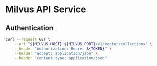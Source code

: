 # Milvus API Service

## Authentication

```bash
curl --request GET \
    --url "${MILVUS_HOST}:${MILVUS_PORT}/v1/vector/collections" \
    --header "Authorization: Bearer ${TOKEN}" \
    --header "accept: application/json" \
    --header "content-type: application/json"
```
